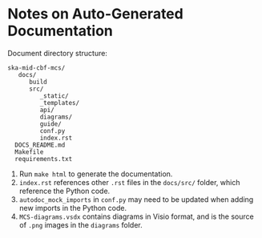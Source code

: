 # Notes on Auto-Generated Documentation 

Document directory structure:
```
ska-mid-cbf-mcs/
   docs/
      build
      src/
         _static/
         _templates/
         api/
         diagrams/
         guide/
         conf.py
         index.rst
  DOCS_README.md
  Makefile
  requirements.txt
```

1. Run `make html` to generate the documentation.
1. `index.rst` references other `.rst` files in the `docs/src/` folder, which reference the Python code.
1. `autodoc_mock_imports` in `conf.py` may need to be updated when adding new imports in the Python code.
1. `MCS-diagrams.vsdx` contains diagrams in Visio format, and is the source of 
`.png` images in the `diagrams` folder.
